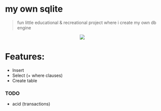 # my own sqlite

> fun little educational & recreational project where i create my own db engine

<p align="center">
  <a href="https://skillicons.dev">
    <img src="https://skillicons.dev/icons?i=rust" />
  </a>
</p>

# Features:
- Insert
- Select (+ where clauses)
- Create table

### TODO
- acid (transactions)

